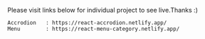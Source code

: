 Please visit links below for individual project to see live.Thanks :)

    Accrodion   : https://react-accrodion.netlify.app/
    Menu        : https://react-menu-category.netlify.app/      
